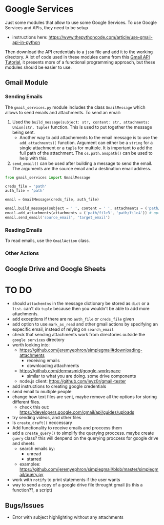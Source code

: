 # Google Services
Just some modules that allow to use some Google Services. To use Google Services and APIs, they need to be setup
- instructions here: <https://www.thepythoncode.com/article/use-gmail-api-in-python>

Then download the API credentials to a `json` file and add it to the working directory.
A lot of code used in these modules came from this [Gmail API Tutorial](https://www.thepythoncode.com/article/use-gmail-api-in-python#Reading_Emails), it presents more of a functional programming approach, but these modules should be easier to use.

## Gmail Module
### Sending Emails
The `gmail_services.py` module includes the class `GmailMessage` which allows to send emails and attachments. To send an email:
1. Used the `build_message(subject: str, content: str, attachments: Union[str, tuple)` function. This is used to put together the message being sent.
    - Another way to add attachements to the email message is to use the `add_attachments()` function. Argument can either be a `string` for a single attachment or a `tuple` for multiple. It is important to add the full path of the attachment. The `os.path.anspath()` can be used to help with this.
2. `send_email()` can be used after building a message to send the email. The arguments are the source email and a destination email address.
```py
from gmail_services import GmailMessage

creds_file = 'path'
auth_file = 'path'

email = GmailMessage(creds_file, auth_file)

email.build_message(subject = ' ', content = ' ', attachments = ('path/file1', 'path/file2'))
email.add_attachments(attachments = ('path/file3', 'path/file4')) # optional: if you want to add attachments after building the message
email.send_email('source_email', 'target_email')
```

### Reading Emails
To read emails, use the `GmailAction` class. 

### Other Actions

## Google Drive and Google Sheets

# TO DO
- should `attachemtns` in the message dictionary be stored as `dict` or a `list`. can't do `tuple` because then you wouldn't be able to add more attachments.
- add exceptions if there are no `auth_file` or `creds_file` given
- add option to use `mark_as_read` and other gmail actions by specifying an expecific email, instead of relying on `search_email`
- check that sending attachments work from directories outside the `google services` directory
- worth looking into:
    - <https://github.com/jeremyephron/simplegmail#downloading-attachments>
        - receiving emails
        - downloading attachments
    - <https://github.com/dermasmid/google-workspace>
        - similar to what you are doing. some drive components
    - node.js client: <https://github.com/levz0r/gmail-tester>
- add instructions to creating google credentials
- send email to multiple people
- change how text files are sent, maybe remove all the options for storing different files.
    - check this out: <https://developers.google.com/gmail/api/guides/uploads>
- try sending videos, and other files
- Is `create_draft()` neccessary
- Add functionality to receive emails and proccess them
- add a `create_query()` to simplify the querying proccess. maybe create `guery` class? this will denpend on the querying proccess for google drive and sheets
    - search emails by:
        - unread
        - starred
    - examplee: <https://github.com/jeremyephron/simplegmail/blob/master/simplegmail/query.py>
- work with `notify` to print statements if the user wants
- way to send a copy of a google drive file throught gmail (is this a function??, a script)

## Bugs/Issues
- Error with subject highlighting without any attachments
